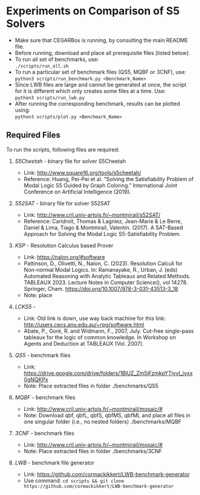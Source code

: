 # Experiments on Comparison of S5 Solvers

- Make sure that CEGARBox is running, by consulting the main README file.
- Before running, download and place all prerequisite files (listed below).
- To run all set of benchmarks, use:  
     ``./scripts/run_all.sh``
- To run a particular set of benchmark files (QS5, MQBF or 3CNF), use:  
    ``python3 scripts/run_benchmark.py <Benchmark_Name>``
- Since LWB files are large and cannot be generated at once, the script for it is different which only creates some files at a time. Use:  
    ``python3 scripts/run_lwb.py``
- After running the corresponding benchmark, results can be plotted using:  
    ``python3 scripts/plot.py <Benchmark_Name>``

## Required Files
To run the scripts, following files are required:

1. *S5Cheetah* - binary file for solver S5Cheetah
    - Link: http://www.square16.org/tools/s5cheetah/
    - Reference: Huang, Pei-Pei et al. “Solving the Satisfiability Problem of Modal Logic S5 Guided by Graph Coloring.” International Joint Conference on Artificial Intelligence (2019).

2. *S52SAT* - binary file for solver S52SAT
    - Link: http://www.cril.univ-artois.fr/~montmirail/s52SAT/
    - Reference: Caridroit, Thomas & Lagniez, Jean-Marie & Le Berre, Daniel & Lima, Tiago & Montmirail, Valentin. (2017). A SAT-Based Approach for Solving the Modal Logic S5-Satisfiability Problem. 

3. *KSP* - Resolution Calculus based Prover
    - Link: https://nalon.org/#software
    - Pattinson, D., Olivetti, N., Nalon, C. (2023). Resolution Calculi for Non-normal Modal Logics. In: Ramanayake, R., Urban, J. (eds) Automated Reasoning with Analytic Tableaux and Related Methods. TABLEAUX 2023. Lecture Notes in Computer Science(), vol 14278. Springer, Cham. https://doi.org/10.1007/978-3-031-43513-3_18
    - Note: place 

4. *LCKS5* - 
    - Link: Old link is down, use way back machine for this link: http://users.cecs.anu.edu.au/~rpg/software.html
    - Abate, P., Goré, R. and Widmann, F., 2007, July. Cut-free single-pass tableaux for the logic of common knowledge. In Workshop on Agents and Deduction at TABLEAUX (Vol. 2007).

3. *QS5* - benchmark files
    - Link: https://drive.google.com/drive/folders/1BlUZ_Zm5jFzmkpYTjvvI_iyxx0gNQKPx
    - Note: Place extracted files in folder ./benchmarks/QS5

4. *MQBF* - benchmark files
    - Link: http://www.cril.univ-artois.fr/~montmirail/mosaic/#
    - Note: Download qbf, qbfL, qbfS, qbfMS, qbfML and place all files in one singular folder (i.e., no nested folders) ./benchmarks/MQBF

5. *3CNF* - benchmark files
    - Link: http://www.cril.univ-artois.fr/~montmirail/mosaic/#
    - Note: Place extracted files in folder ./benchmarks/3CNF

6. *LWB* - benchmark file generator
    - Link: https://github.com/cormackikkert/LWB-benchmark-generator
    - Use command: ``cd scripts && git clone https://github.com/cormackikkert/LWB-benchmark-generator``
